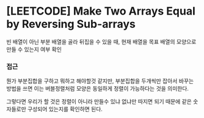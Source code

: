 # [LEETCODE] Make Two Arrays Equal by Reversing Sub-arrays

빈 배열이 아닌 부분 배열을 골라 뒤집을 수 있을 때, 현재 배열을 목표 배열의 모양으로 만들 수 있는지 여부 확인

### 접근

뭔가 부분집합을 구하고 뭐하고 해야할것 같지만, 부분집합을 두개씩만 잡아서 바꾸는 방법을 쓰면 이는 버블정렬처럼 모양은 동일하게 정렬이 가능하다는 것을 의미한다.

그렇다면 우리가 할 것은 정렬이 아니라 만들수 있냐 없냐만 따지면 되기 때문에 같은 숫자들로만 구성되어 있는지를 확인하면 된다.
